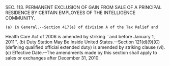 SEC. 113. PERMANENT EXCLUSION OF GAIN FROM SALE OF A PRINCIPAL
              RESIDENCE BY CERTAIN EMPLOYEES OF THE INTELLIGENCE
              COMMUNITY.

    (a) In General.--Section 417(e) of division A of the Tax Relief and
Health Care Act of 2006 is amended by striking ``and before January 1,
2011''.
    (b) Duty Station May Be Inside United States.--Section 121(d)(9)(C)
(defining qualified official extended duty) is amended by striking
clause (vi).
    (c) Effective Date.--The amendments made by this section shall
apply to sales or exchanges after December 31, 2010.
